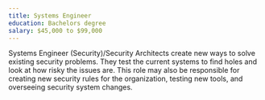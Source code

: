 ```yaml
---
title: Systems Engineer
education: Bachelors degree
salary: $45,000 to $99,000
---
```

Systems Engineer (Security)/Security Architects create new ways to solve existing security problems. They test the current systems to find holes and look at how risky the issues are. This role may also be responsible for creating new security rules for the organization, testing new tools, and overseeing security system changes.